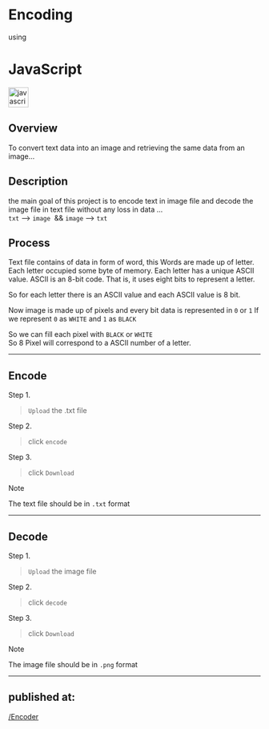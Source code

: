# Encoding

using

# JavaScript



<div align="left">
  <img src="https://cdn.jsdelivr.net/gh/devicons/devicon/icons/javascript/javascript-original.svg" height="40" alt="javascript logo" />
</div>


          


## Overview
To convert text data into an image and retrieving the same data from an image...



## Description
the main goal of this project is to encode text in image file and decode the image file in text file without any loss in data ...<br>
`txt` --> `image`  && `image` --> `txt`

## Process
Text file contains of data in form of word, this Words are made up of letter. Each letter occupied some byte of memory. Each letter has a unique ASCII value. ASCII is an 8-bit code. That is, it uses eight bits to represent a letter.

So for each letter there is an ASCII value and each ASCII value is 8 bit.

Now image is made up of pixels and every bit data is represented in `0` or `1`
If we represent `0` as `WHITE` and `1` as `BLACK`

So we can fill each pixel with `BLACK` or `WHITE`<br>
So 8 Pixel will correspond to a ASCII number of a letter.




---

## Encode

Step 1.
> `Upload` the .txt file 

Step 2.
>click `encode`

Step 3.
>click `Download`

> [!NOTE]
>The text file should be in  `.txt` format


___

## Decode

Step 1.
> `Upload` the image file 

Step 2.
>click `decode`

Step 3.
>click `Download`


> [!NOTE]
>The image file should be in `.png` format

___

## published at:
[/Encoder](https://imposter404.github.io/Encoder)